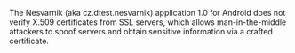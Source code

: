 The Nesvarnik (aka cz.dtest.nesvarnik) application 1.0 for Android does not verify X.509 certificates from SSL servers, which allows man-in-the-middle attackers to spoof servers and obtain sensitive information via a crafted certificate.